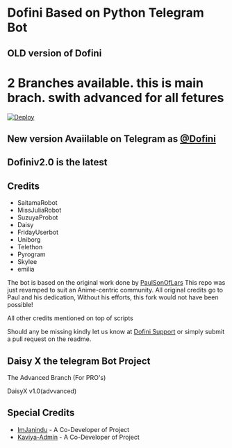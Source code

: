 
# Dofini Based on Python Telegram Bot
## OLD version of Dofini
# 2 Branches available. this is main brach. swith advanced for all fetures

[![Deploy](https://www.herokucdn.com/deploy/button.svg)](https://heroku.com/deploy?template=https://github.com/inukaasith/Daisy-x.git)


## New version Avaiilable on Telegram as [@Dofini](https://t.me/DofiniDevbot)
## Dofiniv2.0 is the latest




## Credits

 - SaitamaRobot
 - MissJuliaRobot
 - SuzuyaProbot
 - Daisy
 - FridayUserbot
 - Uniborg
 - Telethon
 - Pyrogram
 - Skylee
 - emilia


The bot is based on the original work done by [PaulSonOfLars](https://github.com/PaulSonOfLars)
This repo was just revamped to suit an Anime-centric community. All original credits go to Paul and his dedication, Without his efforts, this fork would not have been possible!

All other credits mentioned on top of scripts

Should any be missing kindly let us know at [Dofini Support](https://t.me/DofiniUpdates) or simply submit a pull request on the readme.

## Daisy X the telegram Bot Project
The Advanced Branch (For PRO's)

DaisyX v1.0(advvanced)

## Special Credits
- [ImJanindu](https://github.com/ImJanindu) - A Co-Developer of Project
- [Kaviya-Admin](https://github.com/kaviya-admin) - A Co-Developer of Project
